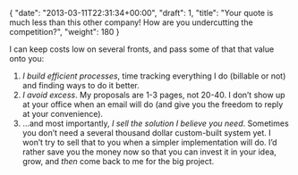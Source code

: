 {
   "date": "2013-03-11T22:31:34+00:00",
   "draft": 1,
   "title": "Your quote is much less than this other company! How are you undercutting the competition?",
   "weight": 180
}

I can keep costs low on several fronts, and pass some of that that value onto you:

1. _I build efficient processes_, time tracking everything I do (billable or not) and finding ways to do it better.
2. _I avoid excess_. My proposals are 1-3 pages, not 20-40. I don’t show up at your office when an email will do (and give you the freedom to reply at your convenience).
3. …and most importantly, _I sell the solution I believe you need_. Sometimes you don’t need a several thousand dollar custom-built system yet. I won’t try to sell that to you when a simpler implementation will do. I’d rather save you the money now so that you can invest it in your idea, grow, and _then_ come back to me for the big project.